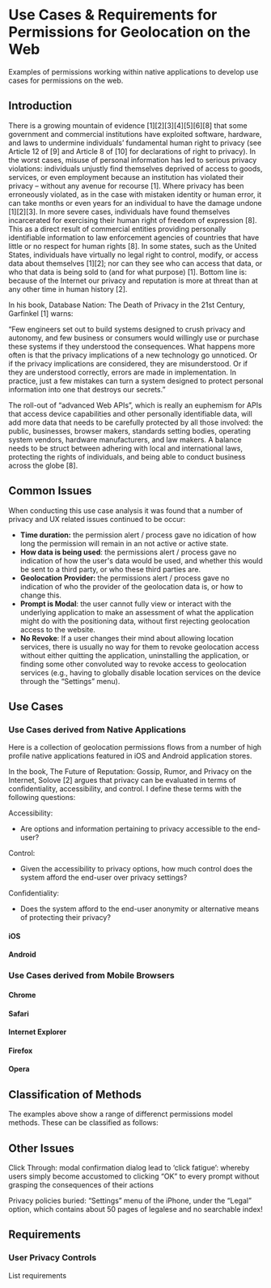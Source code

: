Use Cases & Requirements for Permissions for Geolocation on the Web
=====================================

Examples of permissions working within native applications to develop use cases for permissions on the web. 

## Introduction ##

There is a growing mountain of evidence [1][2][3][4][5][6][8] that some government and commercial institutions have exploited software, hardware, and laws to undermine individuals’ fundamental human right to privacy (see Article 12 of [9] and Article 8 of [10] for declarations of right to privacy). In the worst cases, misuse of personal information has led to serious privacy violations: individuals unjustly find themselves deprived of access to goods, services, or even employment because an institution has violated their privacy – without any avenue for recourse [1]. Where privacy has been erroneously violated, as in the case with mistaken identity or human error, it can take months or even years for an individual to have the damage undone [1][2][3]. In more severe cases, individuals have found themselves incarcerated for exercising their human right of freedom of expression [8]. This as a direct result of commercial entities providing personally identifiable information to law enforcement agencies of countries that have little or no respect for human rights [8]. In some states, such as the United States, individuals have virtually no legal right to control, modify, or access data about themselves [1][2]; nor can they see who can access that data, or who that data is being sold to (and for what purpose) [1]. Bottom line is: because of the Internet our privacy and reputation is more at threat than at any other time in human history [2].

In his book, Database Nation: The Death of Privacy in the 21st Century, Garfinkel [1] warns:

“Few engineers set out to build systems designed to crush privacy and autonomy, and few business or consumers would willingly use or purchase these systems if they understood the consequences. What happens more often is that the privacy implications of a new technology go unnoticed. Or if the privacy implications are considered, they are misunderstood. Or if they are understood correctly, errors are made in implementation. In practice, just a few mistakes can turn a system designed to protect personal
information into one that destroys our secrets.”

The roll-out of “advanced Web APIs”, which is really an euphemism for APIs that access device capabilities and other personally identifiable data, will add more data that needs to be carefully protected by all those involved: the public, businesses, browser makers, standards setting bodies, operating system vendors, hardware manufacturers, and law makers. A balance needs to be struct between adhering with local and international laws, protecting the rights of individuals, and being able to conduct business across the globe [8].

## Common Issues ##

When conducting this use case analysis it was found that a number of privacy and UX related issues continued to be occur:

* __Time duration:__ the permission alert / process gave no idication of how long the permission will remain in an not active or active state. 
* __How data is being used__: the permissions alert / process gave no indication of how the user's data would be used, and whether this would be sent to a third party, or who these third parties are.
* __Geolocation Provider:__ the permissions alert / process gave no indication of who the provider of the geolocation data is, or how to change this.
* __Prompt is Modal__: the user cannot fully view or interact with the underlying application to make an assessment of what the application might do with the positioning data, without first rejecting geolocation access to the website.
* __No Revoke__: If a user changes their mind about allowing location services, there is usually no way for them to revoke geolocation access without either quitting the application, uninstalling the application, or finding some other convoluted way to revoke access to geolocation services (e.g., having to globally disable location services on the device through the “Settings” menu). 

## Use Cases ## 
### Use Cases derived from Native Applications ###

Here is a collection of geolocation permissions flows from a number of high profile native applications featured in iOS and Android application stores.

In the book, The Future of Reputation: Gossip, Rumor, and Privacy on the Internet, Solove [2] argues that privacy can be evaluated in terms of confidentiality, accessibility, and control. I define these terms with the following questions:

Accessibility:
* Are options and information pertaining to privacy accessible to the end-user?

Control:
* Given the accessibility to privacy options, how much control does the system afford the end-user over privacy settings?

Confidentiality:
* Does the system afford to the end-user anonymity or alternative means of protecting their privacy?

#### iOS ####

#### Android ####

### Use Cases derived from Mobile Browsers ###

#### Chrome ####


#### Safari ####


#### Internet Explorer ####


#### Firefox ####


#### Opera ####


## Classification of Methods ##

The examples above show a range of differenct permissions model methods. These can be classified as follows:

## Other Issues ##

Click Through: modal confirmation dialog lead to ‘click fatigue’: whereby users simply become accustomed to clicking “OK” to every prompt without grasping the consequences of their actions

Privacy policies buried: “Settings” menu of the iPhone, under the “Legal” option, which contains about 50 pages of legalese and no searchable index!

## Requirements ##

### User Privacy Controls ###
List requirements
